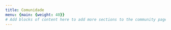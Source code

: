 ```yaml
---
title: Comunidade
menu: {main: {weight: 40}}
# Add blocks of content here to add more sections to the community page
---
```


